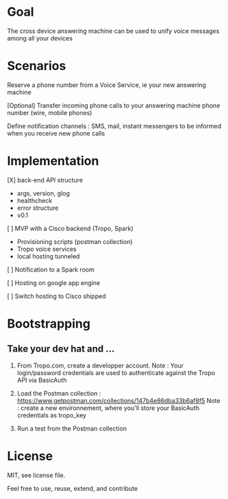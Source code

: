 # Goal

The cross device answering machine can be used to unify voice messages among all your devices


# Scenarios

Reserve a phone number from a Voice Service, ie your new answering machine

[Optional] Transfer incoming phone calls to your answering machine phone number (wire, mobile phones)

Define notification channels : SMS, mail, instant messengers to be informed when you receive new phone calls


# Implementation

[X] back-end API structure
   - args, version, glog
   - healthcheck
   - error structure
   - v0.1

[ ] MVP with a Cisco backend (Tropo, Spark)
   - Provisioning scripts (postman collection)
   - Tropo voice services
   - local hosting tunneled 
   
[ ] Notification to a Spark room

[ ] Hosting on google app engine
   
[ ] Switch hosting to Cisco shipped


# Bootstrapping 

## Take your dev hat and ...

1. From Tropo.com, create a developper account.
Note : Your login/password credentials are used to authenticate against the Tropo API via BasicAuth

2. Load the Postman collection : https://www.getpostman.com/collections/147b4e86dba33b6af8f5
Note : create a new environnement, where you'll store your BasicAuth credentials as tropo_key

3. Run a test from the Postman collection


# License

MIT, see license file.

Feel free to use, reuse, extend, and contribute



